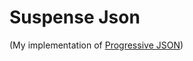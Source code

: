 # Suspense Json

(My implementation of [Progressive JSON](https://overreacted.io/progressive-json/))